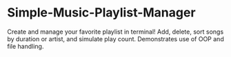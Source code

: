 # Simple-Music-Playlist-Manager
Create and manage your favorite playlist in terminal! Add, delete, sort songs by duration or artist, and simulate play count. Demonstrates use of OOP and file handling.
